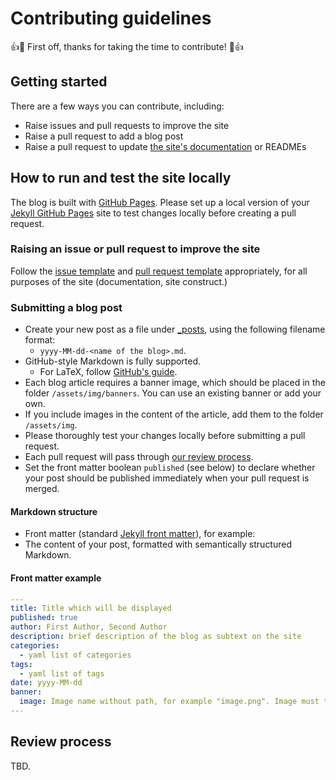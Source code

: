 # Contributing guidelines

👍🎉 First off, thanks for taking the time to contribute! 🎉👍

## Getting started

There are a few ways you can contribute, including:

- Raise issues and pull requests to improve the site
- Raise a pull request to add a blog post
- Raise a pull request to update [the site's documentation](_docs) or READMEs

## How to run and test the site locally

The blog is built with [GitHub Pages](https://help.github.com/articles/what-is-github-pages/). Please set up a local version of your [Jekyll GitHub Pages](https://docs.github.com/en/pages/setting-up-a-github-pages-site-with-jekyll/testing-your-github-pages-site-locally-with-jekyll) site to test changes locally before creating a pull request.

### Raising an issue or pull request to improve the site

Follow the [issue template](./.github/ISSUE_TEMPLATE.md) and [pull request template](./.github/PULL_REQUEST_TEMPLATE.md) appropriately, for all purposes of the site (documentation, site construct.)

### Submitting a blog post

- Create your new post as a file under [_posts](_posts), using the following filename format:
    - `yyyy-MM-dd-<name of the blog>.md`.
- GitHub-style Markdown is fully supported.
  - For LaTeX, follow [GitHub's guide](https://github.blog/2022-05-19-math-support-in-markdown/).
- Each blog article requires a banner image, which should be placed in the folder `/assets/img/banners`. You can use an existing banner or add your own.
- If you include images in the content of the article, add them to the folder `/assets/img`.
- Please thoroughly test your changes locally before submitting a pull request.
- Each pull request will pass through [our review process](#review-process).
- Set the front matter boolean `published` (see below) to declare whether your post should be published immediately when your pull request is merged.

#### Markdown structure

- Front matter (standard [Jekyll front matter](https://jekyllrb.com/docs/front-matter)), for example:
- The content of your post, formatted with semantically structured Markdown.

#### Front matter example

```yaml
---
title: Title which will be displayed
published: true
author: First Author, Second Author
description: brief description of the blog as subtext on the site
categories: 
  - yaml list of categories
tags: 
  - yaml list of tags 
date: yyyy-MM-dd
banner:
  image: Image name without path, for example "image.png". Image must to be stored in `/assets/img/banner`
---
```

## Review process

TBD.